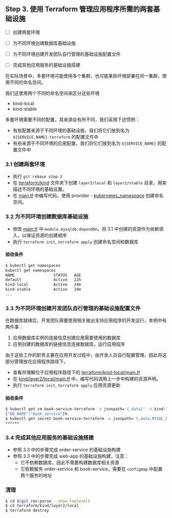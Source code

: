Step 3. 使用 Terraform 管理应用程序所需的两套基础设施
--

- [ ] 创建两套环境
- [ ] 为不同环境创建数据库基础设施
- [ ] 为不同环境创建开发团队自行管理的基础设施配置文件
- [ ] 完成其他应用服务的基础设施搭建


在实际场景中，多套环境可能使用多个集群，也可能某些环境部署在同一集群，使用不同的命名空间。

我们这里用两个不同的命名空间来区分这些环境
- kind-local
- kind-stable

多套环境需要不同的配置，其来源会有所不同，我们采用下述惯例：
- 有些配置来源于不同环境的基础设施，我们将它们放到名为 `${SERVICE_NAME}-terraform` 的配置文件中
- 有些来源于不同环境的应用配置，我们将它们放到名为 `${SERVICE_NAME}` 的配置文件中

### 3.1 创建两套环境

- 执行 `git rebase step-3`
- 在 [terraform/kind](../terraform/kind) 文件夹下创建 `layer2/local` 和 `layer2/stable` 目录，用来描述不同环境的基础设置。
- 在 [main.tf](../terraform/kind/layer2/local/main.tf) 中编写代码，使用 provider - [kubernetes_namespace](https://registry.terraform.io/providers/hashicorp/kubernetes/latest/docs/resources/namespace) 创建命名空间。


### 3.2 为不同环境创建数据库基础设施

- 修改 [main.tf](../terraform/kind/layer2/local/main.tf)  中 `module.mysqldb.dependOn`，将 3.1 中创建的资源作为依赖填入，以保证资源的创建顺序
- 执行 `terraform init`, `terraform apply` 创建命名空间和数据库

#### 验收条件

```bash
$ kubectl get namespaces
kubectl get namespaces
NAME                 STATUS   AGE
default              Active   22h
kind-local           Active   24m
kind-stable          Active   24m
...
```

### 3.3 为不同环境创建开发团队自行管理的基础设施配置文件

在数据库就绪后，开发团队需要使用相关输出支持应用程序的开发运行，本例中有两件事：
1. 应用数据库实例的连接信息创建应用需要使用的数据库
2. 应用创建的数据库的链接信息连接数据库，运行应用程序

由于这些工作的职责主要在应用开发过程中，由开发人员自行配置管理，因此将这部分管理放在应用程序路径下。

- 查看并理解位于应用程序路径下的 [terraform/kind-local/main.tf](../apps/book-service/terraform/kind-local/main.tf)
- 在 [kind/layer2/local/main.tf](../terraform/kind/layer2/local/main.tf) 中，编写代码调用上一步中构建的资源声明。
- 执行 `terraform init`, `terraform apply` 应用资源更新

#### 验收条件

```bash
$ kubectl get cm book-service-terraform -o jsonpath='{.data}' -n kind-local
{"DB_NAME":"book_service"}%
$ kubectl get secret book-service-terraform -o jsonpath='{.data.MYSQL_DB_PASSWORD}' -n kind-local | base64 -d && echo
******
```

### 3.4 完成其他应用服务的基础设施搭建

- 参照 3.3 中的步骤完成 order-service 的基础设施构建
- 参照 3.3 中的步骤完成 web-app 的基础设施构建，注意：
  - 它不依赖数据库，因此不需要构建数据库相关资源
  - 它依赖服务 order-service 和 book-service，需要在 `configmap` 中配置两个服务的地址

### 清理


```bash
$ cd $(git rev-parse --show-toplevel)
$ cd terraform/kind/layer2/local
$ terraform destroy
```